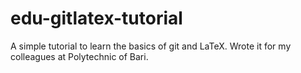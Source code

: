 # edu-gitlatex-tutorial
A simple tutorial to learn the basics of git and LaTeX. Wrote it for my colleagues at Polytechnic of Bari.
